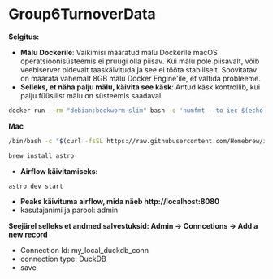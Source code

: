 # Group6TurnoverData

**Selgitus:**
- **Mälu Dockerile**: Vaikimisi määratud mälu Dockerile macOS operatsioonisüsteemis ei pruugi olla piisav. Kui mälu pole piisavalt, võib veebiserver pidevalt taaskäivituda ja see ei tööta stabiilselt. Soovitatav on määrata vähemalt 8GB mälu Docker Engine'ile, et vältida probleeme.
- **Selleks, et näha palju mälu, käivita see käsk**: Antud käsk kontrollib, kui palju füüsilist mälu on süsteemis saadaval.
```bash
docker run --rm "debian:bookworm-slim" bash -c 'numfmt --to iec $(echo $(($(getconf _PHYS_PAGES) * $(getconf PAGE_SIZE))))'
```
**Mac**
```bash
/bin/bash -c "$(curl -fsSL https://raw.githubusercontent.com/Homebrew/install/HEAD/install.sh)"
```
```bash
brew install astro
```
- **Airflow käivitamiseks:**
```bash
astro dev start
```
- **Peaks käivituma airflow, mida näeb http://localhost:8080**
- kasutajanimi ja parool: admin

**Seejärel selleks et andmed salvestuksid: Admin -> Conncetions -> Add a new record**
- Connection Id: my_local_duckdb_conn
- connection type: DuckDB
- save
